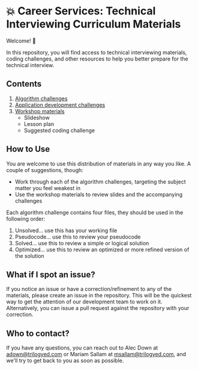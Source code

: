 # 💥 Career Services: Technical Interviewing Curriculum Materials

Welcome! 👋

In this repository, you will find access to technical interviewing materials, coding challenges, and other resources to help you better prepare for the technical interview.


## Contents
1. [Algorithm challenges](https://github.com/coding-boot-camp/cs-technical-curriculum-public/tree/master/algorithm-challenges)
2. [Application development challenges](https://github.com/coding-boot-camp/cs-technical-curriculum-public/tree/master/application-challenges)
3. [Workshop materials](https://github.com/coding-boot-camp/cs-technical-curriculum-public/tree/master/technical-workshops)
    - Slideshow
    - Lesson plan
    - Suggested coding challenge


## How to Use
You are welcome to use this distribution of materials in any way you like. A couple of suggestions, though:
- Work through each of the algorithm challenges, targeting the subject matter you feel weakest in
- Use the workshop materials to review slides and the accompanying challenges

Each algorithm challenge contains four files, they should be used in the following order:
1. Unsolved... use this has your working file
2. Pseudocode... use this to review your pseudocode
3. Solved... use this to review a simple or logical solution
4. Optimized... use this to review an optimized or more refined version of the solution

## What if I spot an issue?
If you notice an issue or have a correction/refinement to any of the materials, please create an issue in the repository. This will be the quickest way to get the attention of our development team to work on it. Alternatively, you can issue a pull request against the repository with your correction.


## Who to contact?
If you have any questions, you can reach out to Alec Down at adown@trilogyed.com or Mariam Sallam at msallam@trilogyed.com, and we'll try to get back to you as soon as possible.